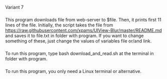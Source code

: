 Variant 7

###

This program downloads file from web-server to $file. Then, it prints first 11 lines of the file. Initially, the script takes the file from https://raw.githubusercontent.com/xpams/UIView-Blur/master/README.md and saves it to file.txt in folder with program. If you want to change something of these, just change the values of variables file or/and link.

###
To run this program, type 
bash download_and_read.sh 
at the terminal in folder with program.

###

To run this program, you only need a Linux terminal or alternative.

